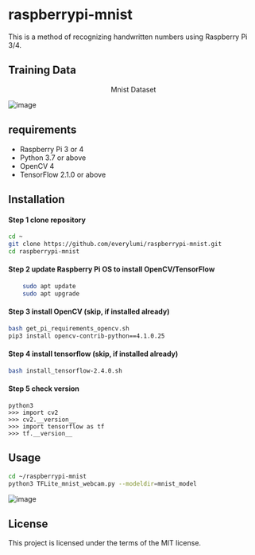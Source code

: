 # raspberrypi-mnist
This is a method of recognizing handwritten numbers using Raspberry Pi 3/4.

## Training Data

<center> Mnist Dataset </center>

![image](https://github.com/everylumi/raspberrypi-mnist/doc/MnistExamples.png)


## requirements 
- Raspberry Pi 3 or 4
- Python 3.7 or above
- OpenCV 4
- TensorFlow 2.1.0 or above

## Installation

#### Step 1 clone repository
```sh
cd ~
git clone https://github.com/everylumi/raspberrypi-mnist.git
cd raspberrypi-mnist
```

#### Step 2 update Raspberry Pi OS to install OpenCV/TensorFlow
```sh
    sudo apt update
    sudo apt upgrade
```

#### Step 3 install OpenCV (skip, if installed already)
```sh
bash get_pi_requirements_opencv.sh
pip3 install opencv-contrib-python==4.1.0.25
```

#### Step 4 install tensorflow (skip, if installed already)
```sh
bash install_tensorflow-2.4.0.sh
```

#### Step 5 check version
```
python3
>>> import cv2
>>> cv2.__version__
>>> import tensorflow as tf
>>> tf.__version__
```


## Usage
```sh
cd ~/raspberrypi-mnist
python3 TFLite_mnist_webcam.py --modeldir=mnist_model
```
![image](https://github.com/everylumi/raspberrypi-mnist/doc/2021-11-21.png)


## License  
This project is licensed under the terms of the MIT license.